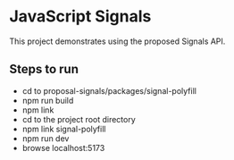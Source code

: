 # JavaScript Signals

This project demonstrates using the proposed Signals API.

## Steps to run

- cd to proposal-signals/packages/signal-polyfill
- npm run build
- npm link
- cd to the project root directory
- npm link signal-polyfill
- npm run dev
- browse localhost:5173
